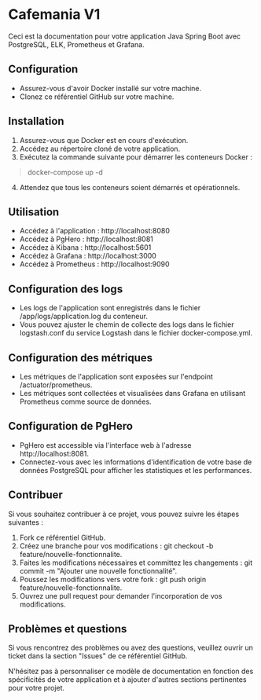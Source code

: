 
# Cafemania V1
 Ceci est la documentation pour votre application Java Spring Boot avec PostgreSQL, ELK, Prometheus et Grafana.

## Configuration
- Assurez-vous d'avoir Docker installé sur votre machine.
- Clonez ce référentiel GitHub sur votre machine.

## Installation
1. Assurez-vous que Docker est en cours d'exécution.
2. Accédez au répertoire cloné de votre application.
3. Exécutez la commande suivante pour démarrer les conteneurs Docker :
> docker-compose up -d
4. Attendez que tous les conteneurs soient démarrés et opérationnels.

## Utilisation
- Accédez à l'application : http://localhost:8080
- Accédez à PgHero : http://localhost:8081
- Accédez à Kibana : http://localhost:5601
- Accédez à Grafana : http://localhost:3000
- Accédez à Prometheus : http://localhost:9090

## Configuration des logs
- Les logs de l'application sont enregistrés dans le fichier /app/logs/application.log du conteneur.
- Vous pouvez ajuster le chemin de collecte des logs dans le fichier logstash.conf du service Logstash dans le fichier docker-compose.yml.

## Configuration des métriques
- Les métriques de l'application sont exposées sur l'endpoint /actuator/prometheus.
- Les métriques sont collectées et visualisées dans Grafana en utilisant Prometheus comme source de données.

## Configuration de PgHero
- PgHero est accessible via l'interface web à l'adresse http://localhost:8081.
- Connectez-vous avec les informations d'identification de votre base de données PostgreSQL pour afficher les statistiques et les performances.

## Contribuer
Si vous souhaitez contribuer à ce projet, vous pouvez suivre les étapes suivantes :

1. Fork ce référentiel GitHub.
2. Créez une branche pour vos modifications : git checkout -b feature/nouvelle-fonctionnalite.
3. Faites les modifications nécessaires et committez les changements : git commit -m "Ajouter une nouvelle fonctionnalité".
4. Poussez les modifications vers votre fork : git push origin feature/nouvelle-fonctionnalite.
5. Ouvrez une pull request pour demander l'incorporation de vos modifications.

## Problèmes et questions
Si vous rencontrez des problèmes ou avez des questions, veuillez ouvrir un ticket dans la section "Issues" de ce référentiel GitHub.

N'hésitez pas à personnaliser ce modèle de documentation en fonction des spécificités de votre application et à ajouter d'autres sections pertinentes pour votre projet.